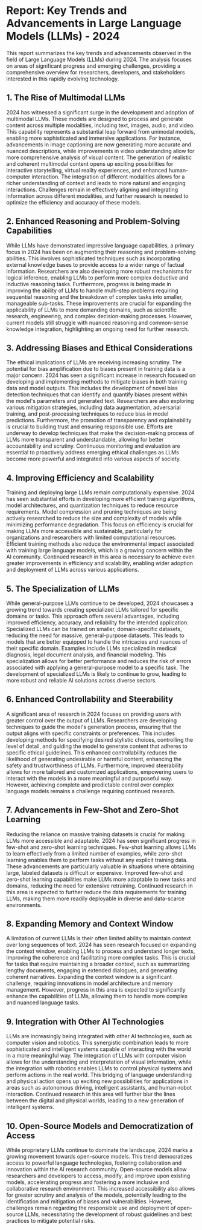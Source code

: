 # Report: Key Trends and Advancements in Large Language Models (LLMs) - 2024

This report summarizes the key trends and advancements observed in the field of Large Language Models (LLMs) during 2024.  The analysis focuses on areas of significant progress and emerging challenges, providing a comprehensive overview for researchers, developers, and stakeholders interested in this rapidly evolving technology.

## 1. The Rise of Multimodal LLMs

2024 has witnessed a significant surge in the development and adoption of multimodal LLMs. These models are designed to process and generate content across multiple modalities, including text, images, audio, and video.  This capability represents a substantial leap forward from unimodal models, enabling more sophisticated and immersive applications.  For instance, advancements in image captioning are now generating more accurate and nuanced descriptions, while improvements in video understanding allow for more comprehensive analysis of visual content.  The generation of realistic and coherent multimodal content opens up exciting possibilities for interactive storytelling, virtual reality experiences, and enhanced human-computer interaction.  The integration of different modalities allows for a richer understanding of context and leads to more natural and engaging interactions.  Challenges remain in effectively aligning and integrating information across different modalities, and further research is needed to optimize the efficiency and accuracy of these models.

## 2. Enhanced Reasoning and Problem-Solving Capabilities

While LLMs have demonstrated impressive language capabilities, a primary focus in 2024 has been on augmenting their reasoning and problem-solving abilities.  This involves sophisticated techniques such as incorporating external knowledge bases to provide access to a wider range of factual information.  Researchers are also developing more robust mechanisms for logical inference, enabling LLMs to perform more complex deductive and inductive reasoning tasks.  Furthermore, progress is being made in improving the ability of LLMs to handle multi-step problems requiring sequential reasoning and the breakdown of complex tasks into smaller, manageable sub-tasks.  These improvements are crucial for expanding the applicability of LLMs to more demanding domains, such as scientific research, engineering, and complex decision-making processes.  However, current models still struggle with nuanced reasoning and common-sense knowledge integration, highlighting an ongoing need for further research.

## 3. Addressing Biases and Ethical Considerations

The ethical implications of LLMs are receiving increasing scrutiny.  The potential for bias amplification due to biases present in training data is a major concern.  2024 has seen a significant increase in research focused on developing and implementing methods to mitigate biases in both training data and model outputs. This includes the development of novel bias detection techniques that can identify and quantify biases present within the model's parameters and generated text.  Researchers are also exploring various mitigation strategies, including data augmentation, adversarial training, and post-processing techniques to reduce bias in model predictions.  Furthermore, the promotion of transparency and explainability is crucial to building trust and ensuring responsible use.  Efforts are underway to develop techniques that make the decision-making process of LLMs more transparent and understandable, allowing for better accountability and scrutiny.  Continuous monitoring and evaluation are essential to proactively address emerging ethical challenges as LLMs become more powerful and integrated into various aspects of society.

## 4. Improving Efficiency and Scalability

Training and deploying large LLMs remain computationally expensive.  2024 has seen substantial efforts in developing more efficient training algorithms, model architectures, and quantization techniques to reduce resource requirements.  Model compression and pruning techniques are being actively researched to reduce the size and complexity of models while minimizing performance degradation.  This focus on efficiency is crucial for making LLMs more accessible and sustainable, particularly for organizations and researchers with limited computational resources.  Efficient training methods also reduce the environmental impact associated with training large language models, which is a growing concern within the AI community.  Continued research in this area is necessary to achieve even greater improvements in efficiency and scalability, enabling wider adoption and deployment of LLMs across various applications.

## 5. The Specialization of LLMs

While general-purpose LLMs continue to be developed, 2024 showcases a growing trend towards creating specialized LLMs tailored for specific domains or tasks. This approach offers several advantages, including improved efficiency, accuracy, and reliability for the intended application.  Specialized LLMs can be trained on smaller, domain-specific datasets, reducing the need for massive, general-purpose datasets.  This leads to models that are better equipped to handle the intricacies and nuances of their specific domain.  Examples include LLMs specialized in medical diagnosis, legal document analysis, and financial modeling.  This specialization allows for better performance and reduces the risk of errors associated with applying a general-purpose model to a specific task.  The development of specialized LLMs is likely to continue to grow, leading to more robust and reliable AI solutions across diverse sectors.


## 6. Enhanced Controllability and Steerability

A significant area of research in 2024 focuses on providing users with greater control over the output of LLMs.  Researchers are developing techniques to guide the model's generation process, ensuring that the output aligns with specific constraints or preferences.  This includes developing methods for specifying desired stylistic choices, controlling the level of detail, and guiding the model to generate content that adheres to specific ethical guidelines.  This enhanced controllability reduces the likelihood of generating undesirable or harmful content, enhancing the safety and trustworthiness of LLMs.  Furthermore, improved steerability allows for more tailored and customized applications, empowering users to interact with the models in a more meaningful and purposeful way.  However, achieving complete and predictable control over complex language models remains a challenge requiring continued research.


## 7. Advancements in Few-Shot and Zero-Shot Learning

Reducing the reliance on massive training datasets is crucial for making LLMs more accessible and adaptable.  2024 has seen significant progress in few-shot and zero-shot learning techniques.  Few-shot learning allows LLMs to learn effectively from a limited number of examples, while zero-shot learning enables them to perform tasks without any explicit training data.  These advancements are particularly valuable in situations where obtaining large, labeled datasets is difficult or expensive.  Improved few-shot and zero-shot learning capabilities make LLMs more adaptable to new tasks and domains, reducing the need for extensive retraining.  Continued research in this area is expected to further reduce the data requirements for training LLMs, making them more readily deployable in diverse and data-scarce environments.


## 8. Expanding Memory and Context Window

A limitation of current LLMs is their often limited ability to maintain context over long sequences of text.  2024 has seen research focused on expanding the context window, enabling LLMs to process and understand longer texts, improving the coherence and facilitating more complex tasks.  This is crucial for tasks that require maintaining a broader context, such as summarizing lengthy documents, engaging in extended dialogues, and generating coherent narratives.  Expanding the context window is a significant challenge, requiring innovations in model architecture and memory management.  However, progress in this area is expected to significantly enhance the capabilities of LLMs, allowing them to handle more complex and nuanced language tasks.


## 9. Integration with Other AI Technologies

LLMs are increasingly being integrated with other AI technologies, such as computer vision and robotics.  This synergistic combination leads to more sophisticated and intelligent systems capable of interacting with the world in a more meaningful way.  The integration of LLMs with computer vision allows for the understanding and interpretation of visual information, while the integration with robotics enables LLMs to control physical systems and perform actions in the real world.  This bridging of language understanding and physical action opens up exciting new possibilities for applications in areas such as autonomous driving, intelligent assistants, and human-robot interaction.  Continued research in this area will further blur the lines between the digital and physical worlds, leading to a new generation of intelligent systems.

## 10. Open-Source Models and Democratization of Access

While proprietary LLMs continue to dominate the landscape, 2024 marks a growing movement towards open-source models.  This trend democratizes access to powerful language technologies, fostering collaboration and innovation within the AI research community.  Open-source models allow researchers and developers to access, modify, and improve upon existing models, accelerating progress and fostering a more inclusive and collaborative research environment.  This increased accessibility also allows for greater scrutiny and analysis of the models, potentially leading to the identification and mitigation of biases and vulnerabilities.  However, challenges remain regarding the responsible use and deployment of open-source LLMs, necessitating the development of robust guidelines and best practices to mitigate potential risks.